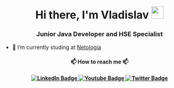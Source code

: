 <h1 align="center">Hi there, I'm <a target="_blank">Vladislav</a> 
<img src="https://github.com/blackcater/blackcater/raw/main/images/Hi.gif" height="32"/></h1>
<h3 align="center"> Junior Java Developer and HSE Specialist</h3>





- 🌱 I’m currently studing at [Netologia](https://netology.ru "Ссылка на сайт нетологии")


<h4 align ="center">📫 How to reach me 📫

<h4 align ="center"><div id="badges">
  <a href="https://t.me/PuccaPavle">
    <img src="https://img.shields.io/badge/Telegram-blue?style=for-the-badge&logo=telegram&logoColor=white" alt="LinkedIn Badge"/>
  </a>
  <a href="https://api.whatsapp.com/send?phone=79241393008">
    <img src="https://img.shields.io/badge/Whatsapp-LightGreen?style=for-the-badge&logo=whatsapp&logoColor=white" alt="Youtube Badge"/>
  </a>
  <a href="pavlenkoovd@gmail.com">
    <img src="https://img.shields.io/badge/Gmail-darkred?style=for-the-badge&logo=gmail&logoColor=white" alt="Twitter Badge"/>
  </a>
</div>



<!---
PuccaGTS/PuccaGTS is a ✨ special ✨ repository because its `README.md` (this file) appears on your GitHub profile.
You can click the Preview link to take a look at your changes.
--->
